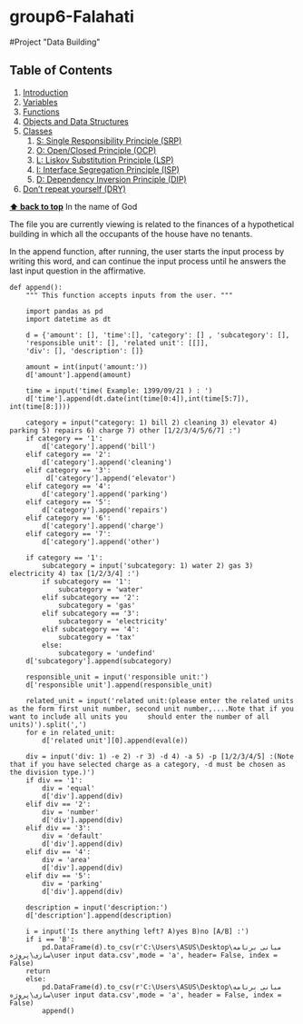 # group6-Falahati
   #Project "Data Building"

## Table of Contents
  1. [Introduction](#introduction)
  2. [Variables](#variables)
  3. [Functions](#functions)
  4. [Objects and Data Structures](#objects-and-data-structures)
  5. [Classes](#classes)
     1. [S: Single Responsibility Principle (SRP)](#single-responsibility-principle-srp)
     2. [O: Open/Closed Principle (OCP)](#openclosed-principle-ocp)
     3. [L: Liskov Substitution Principle (LSP)](#liskov-substitution-principle-lsp)
     4. [I: Interface Segregation Principle (ISP)](#interface-segregation-principle-isp)
     5. [D: Dependency Inversion Principle (DIP)](#dependency-inversion-principle-dip)
  6. [Don’t repeat yourself (DRY)](#dont-repeat-yourself-dry)
  
  **[⬆ back to top](#table-of-contents)**
In the name of God

The file you are currently viewing is related to the finances of a hypothetical building in which all the occupants of the house have no tenants.

In the append function, after running, the user starts the input process by writing this word, and can continue the input process until he answers the last input question in the affirmative.



    def append():
        """ This function accepts inputs from the user. """
    
        import pandas as pd
        import datetime as dt
    
        d = {'amount': [], 'time':[], 'category': [] , 'subcategory': [],
        'responsible unit': [], 'related unit': [[]],
        'div': [], 'description': []}
    
        amount = int(input('amount:'))
        d['amount'].append(amount)
    
        time = input('time( Example: 1399/09/21 ) : ')
        d['time'].append(dt.date(int(time[0:4]),int(time[5:7]), int(time[8:])))
    
        category = input("category: 1) bill 2) cleaning 3) elevator 4) parking 5) repairs 6) charge 7) other [1/2/3/4/5/6/7] :")
        if category == '1':
            d['category'].append('bill')
        elif category == '2':
            d['category'].append('cleaning')
        elif category == '3':
             d['category'].append('elevator')
        elif category == '4':
            d['category'].append('parking')
        elif category == '5':
            d['category'].append('repairs')
        elif category == '6':
            d['category'].append('charge')
        elif category == '7':
            d['category'].append('other')
        
        if category == '1':
            subcategory = input('subcategory: 1) water 2) gas 3) electricity 4) tax [1/2/3/4] :')
            if subcategory == '1':
                subcategory = 'water'
            elif subcategory == '2':
                subcategory = 'gas'
            elif subcategory == '3':
                subcategory = 'electricity'
            elif subcategory == '4':
                subcategory = 'tax'
            else:
                subcategory = 'undefind'
        d['subcategory'].append(subcategory)
    
        responsible_unit = input('responsible unit:')
        d['responsible unit'].append(responsible_unit)
    
        related_unit = input('related unit:(please enter the related units as the form first unit number, second unit number,....Note that if you want to include all units you     should enter the number of all units)').split(',')
        for e in related_unit:
            d['related unit'][0].append(eval(e))
    
        div = input('div: 1) -e 2) -r 3) -d 4) -a 5) -p [1/2/3/4/5] :(Note that if you have selected charge as a category, -d must be chosen as the division type.)')
        if div == '1':
            div = 'equal'
            d['div'].append(div)
        elif div == '2':
            div = 'number'
            d['div'].append(div)
        elif div == '3':
            div = 'default'
            d['div'].append(div)
        elif div == '4':
            div = 'area'
            d['div'].append(div)
        elif div == '5':
            div = 'parking'
            d['div'].append(div)
    
        description = input('description:')
        d['description'].append(description)
    
        i = input('Is there anything left? A)yes B)no [A/B] :')
        if i == 'B':
            pd.DataFrame(d).to_csv(r'C:\Users\ASUS\Desktop\مبانی برنامه سازی\پروژه\user input data.csv',mode = 'a', header= False, index = False)
        return
        else:
            pd.DataFrame(d).to_csv(r'C:\Users\ASUS\Desktop\مبانی برنامه سازی\پروژه\user input data.csv',mode = 'a', header = False, index = False)
            append()

